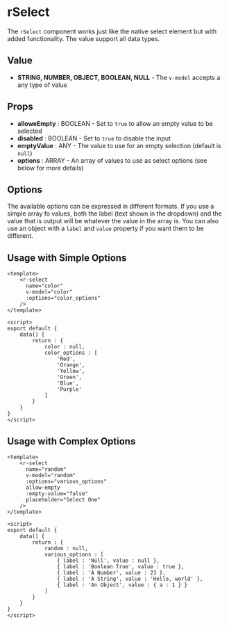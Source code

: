 # rSelect
The `rSelect` component works just like the native select element but with added functionality. The value support all data types.

## Value
* **STRING, NUMBER, OBJECT, BOOLEAN, NULL** - The `v-model` accepts a any type of value

## Props
* **alloweEmpty** : BOOLEAN - Set to `true` to allow an empty value to be selected
* **disabled** : BOOLEAN - Set to `true` to disable the input
* **emptyValue** : ANY - The value to use for an empty selection (default is `null`)
* **options** : ARRAY - An array of values to use as select options (see below for more details)

## Options
The available options can be expressed in different formats. If you use a simple array fo values, both the label (text shown in the dropdown) and the value that is output will be whatever the value in the array is. You can also use an object with a `label` and `value` property if you want them to be different.

## Usage with Simple Options
```vue
<template>
	<r-select
	  name="color"
	  v-model="color"
	  :options="color_options"
	/>
</template>

<script>
export default {
	data() {
		return : {
			color : null,
			color_options : [
				'Red',
				'Orange',
				'Yellow',
				'Green',
				'Blue',
				'Purple'
			]
		}
	}
}
</script>
```

## Usage with Complex Options
```vue
<template>
	<r-select
	  name="random"
	  v-model="random"
	  :options="various_options"
	  allow-empty
	  :empty-value="false"
	  placeholder="Select One"
	/>
</template>

<script>
export default {
	data() {
		return : {
			random : null,
			various_options : [
				{ label : 'Null', value : null },
				{ label : 'Boolean True', value : true },
				{ label : 'A Number', value : 23 },
				{ label : 'A String', value : 'Hello, world' },
				{ label : 'An Object', value : { a : 1 } }
			]
		}
	}
}
</script>
```